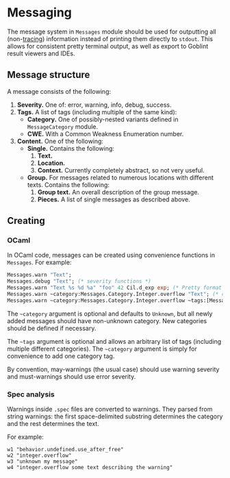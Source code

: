 # Messaging

The message system in `Messages` module should be used for outputting all (non-[tracing](./debugging.md#tracing)) information instead of printing them directly to `stdout`.
This allows for consistent pretty terminal output, as well as export to Goblint result viewers and IDEs.

## Message structure

A message consists of the following:

1. **Severity.** One of: error, warning, info, debug, success.
2. **Tags.** A list of tags (including multiple of the same kind):
    * **Category.** One of possibly-nested variants defined in `MessageCategory` module.
    * **CWE.** With a Common Weakness Enumeration number.
3. **Content.** One of the following:
    * **Single.** Contains the following:
        1. **Text.**
        2. **Location.**
        3. **Context.** Currently completely abstract, so not very useful.
    * **Group.** For messages related to numerous locations with different texts. Contains the following:
        1. **Group text.** An overall description of the group message.
        2. **Pieces.** A list of single messages as described above.

## Creating

### OCaml

In OCaml code, messages can be created using convenience functions in `Messages`.
For example:
```ocaml
Messages.warn "Text";
Messages.debug "Text"; (* severity functions *)
Messages.warn "Text %s %d %a" "foo" 42 Cil.d_exp exp; (* Pretty format *)
Messages.warn ~category:Messages.Category.Integer.overflow "Text"; (* category *)
Messages.warn ~category:Messages.Category.Integer.overflow ~tags:[Messages.Tag.CWE 190] "Text"; (* extra tags *)
```

The `~category` argument is optional and defaults to `Unknown`, but all newly added messages should have non-unknown category. New categories should be defined if necessary.

The `~tags` argument is optional and allows an arbitrary list of tags (including multiple different categories). The `~category` argument is simply for convenience to add one category tag.

By convention, may-warnings (the usual case) should use warning severity and  must-warnings should use error severity.

### Spec analysis

Warnings inside `.spec` files are converted to warnings.
They parsed from string warnings: the first space-delimited substring determines the category and the rest determines the text.

For example:
```
w1 "behavior.undefined.use_after_free"
w2 "integer.overflow"
w3 "unknown my message"
w4 "integer.overflow some text describing the warning"
```
